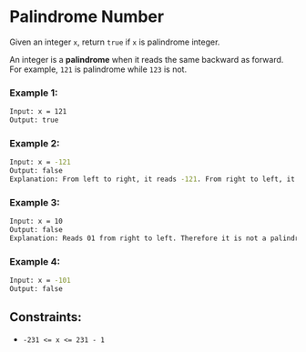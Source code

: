 # Palindrome Number

Given an integer `x`, return `true` if `x` is palindrome integer.

An integer is a **palindrome** when it reads the same backward as forward. For example, `121` is palindrome while `123` is not.

### Example 1:

``` cmd
Input: x = 121
Output: true
```

### Example 2:

``` cmd
Input: x = -121
Output: false
Explanation: From left to right, it reads -121. From right to left, it becomes 121-. Therefore it is not a palindrome.
```

### Example 3:

``` cmd
Input: x = 10
Output: false
Explanation: Reads 01 from right to left. Therefore it is not a palindrome.
```

### Example 4:

``` cmd
Input: x = -101
Output: false
```

## Constraints:

- `-231 <= x <= 231 - 1`

